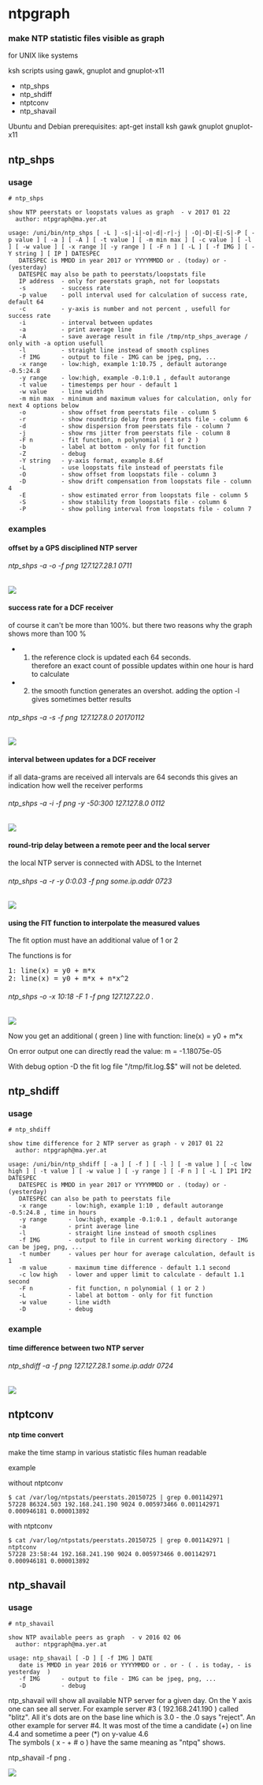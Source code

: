 # ntpgraph

### make NTP statistic files visible as graph 

for UNIX like systems 

ksh scripts using gawk, gnuplot and gnuplot-x11 

* ntp_shps
* ntp_shdiff
* ntptconv
* ntp_shavail

Ubuntu and Debian prerequisites:  apt-get install ksh gawk gnuplot gnuplot-x11

## ntp_shps 

### usage 

    # ntp_shps
     
    show NTP peerstats or loopstats values as graph  - v 2017 01 22 
      author: ntpgraph@ma.yer.at 

    usage: /uni/bin/ntp_shps [ -L ] -s|-i|-o|-d|-r|-j | -O|-D|-E|-S|-P [ -p value ] [ -a ] [ -A ] [ -t value ] [ -m min max ] [ -c value ] [ -l ] [ -w value ] [ -x range ][ -y range ] [ -F n ] [ -L ] [ -f IMG ] [ -Y string ] [ IP ] DATESPEC 
       DATESPEC is MMDD in year 2017 or YYYYMMDD or . (today) or - (yesterday) 
       DATESPEC may also be path to peerstats/loopstats file
       IP address  - only for peerstats graph, not for loopstats 
       -s          - success rate 
       -p value    - poll interval used for calculation of success rate, default 64 
       -c          - y-axis is number and not percent , usefull for success rate 
       -i          - interval between updates 
       -a          - print average line 
       -A          - save average result in file /tmp/ntp_shps_average / only with -a option usefull 
       -l          - straight line instead of smooth csplines 
       -f IMG      - output to file - IMG can be jpeg, png, ... 
       -x range    - low:high, example 1:10.75 , default autorange -0.5:24.8 
       -y range    - low:high, example -0.1:0.1 , default autorange 
       -t value    - timestemps per hour - default 1 
       -w value    - line width 
       -m min max  - minimum and maximum values for calculation, only for next 4 options below 
       -o          - show offset from peerstats file - column 5 
       -r          - show roundtrip delay from peerstats file - column 6 
       -d          - show dispersion from peerstats file - column 7 
       -j          - show rms jitter from peerstats file - column 8 
       -F n        - fit function, n polynomial ( 1 or 2 )  
       -b          - label at bottom - only for fit function 
       -Z          - debug 
       -Y string   - y-axis format, example 8.6f 
       -L          - use loopstats file instead of peerstats file 
       -O          - show offset from loopstats file - column 3 
       -D          - show drift compensation from loopstats file - column 4 
       -E          - show estimated error from loopstats file - column 5 
       -S          - show stability from loopstats file - column 6 
       -P          - show polling interval from loopstats file - column 7 



### examples 

#### offset by a GPS disciplined NTP server 

###### ntp_shps -a -o -f png 127.127.28.1 0711

![](img/plot_7026.png)

#### success rate for a DCF receiver 

of course it can't be more than 100%.
but there two reasons why the graph shows more than 100 % 
* 1) the reference clock is updated each 64 seconds.  
therefore an exact count of possible updates within one hour is hard to calculate
* 2) the smooth function generates an overshot. 
adding the option -l gives sometimes better results 

###### ntp_shps -a -s -f png 127.127.8.0 20170112

![](img/plot_24978.png)


#### interval between updates for a DCF receiver 

if all data-grams are received all intervals are 64 seconds 
this gives an indication how well the receiver performs 

###### ntp_shps -a -i -f png -y -50:300 127.127.8.0 0112

![](img/plot_24942.png)


#### round-trip delay between a remote peer and the local server 

the local NTP server is connected with ADSL to the Internet 

###### ntp_shps -a -r -y 0:0.03 -f png some.ip.addr 0723 

![](img/plot_7266.png)

#### using the FIT function to interpolate the measured values 

The fit option must have an additional value of 1 or 2 

The functions is for <br />
<pre>
1: line(x) = y0 + m*x   
2: line(x) = y0 + m*x + n*x^2
</pre>

###### ntp_shps -o -x 10:18 -F 1 -f png  127.127.22.0 .

![](img/plot_27188.png) 

Now you get an additional ( green ) line with function: line(x) = y0 + m*x 

On error output one can directly read the value: m = -1.18075e-05

With debug option -D the fit log file "/tmp/fit.log.$$" will not be deleted. 


## ntp_shdiff 

### usage 

    # ntp_shdiff
     
    show time difference for 2 NTP server as graph - v 2017 01 22 
      author: ntpgraph@ma.yer.at 

    usage: /uni/bin/ntp_shdiff [ -a ] [ -f ] [ -l ] [ -m value ] [ -c low high ] [ -t value ] [ -w value ] [ -y range ] [ -F n ] [ -L ] IP1 IP2 DATESPEC 
       DATESPEC is MMDD in year 2017 or YYYYMMDD or . (today) or - (yesterday) 
       DATESPEC can also be path to peerstats file
       -x range      - low:high, example 1:10 , default autorange -0.5:24.8 , time in hours 
       -y range      - low:high, example -0.1:0.1 , default autorange 
       -a            - print average line 
       -l            - straight line instead of smooth csplines 
       -f IMG        - output to file in current working directory - IMG can be jpeg, png, ... 
       -t number     - values per hour for average calculation, default is 1  
       -m value      - maximum time difference - default 1.1 second 
       -c low high   - lower and upper limit to calculate - default 1.1 second 
       -F n          - fit function, n polynomial ( 1 or 2 ) 
       -L            - label at bottom - only for fit function 
       -w value      - line width 
       -D            - debug 

### example

#### time difference between two NTP server 

###### ntp_shdiff -a -f png 127.127.28.1 some.ip.addr 0724

![](img/plot_7381.png)


## ntptconv 

#### ntp time convert 

make the time stamp in various statistic files human readable 

example 

without ntptconv 

    $ cat /var/log/ntpstats/peerstats.20150725 | grep 0.001142971
    57228 86324.503 192.168.241.190 9024 0.005973466 0.001142971 0.000946181 0.000013892

with ntptconv

    $ cat /var/log/ntpstats/peerstats.20150725 | grep 0.001142971 | ntptconv
    57228 23:58:44 192.168.241.190 9024 0.005973466 0.001142971 0.000946181 0.000013892


## ntp_shavail 

### usage

    # ntp_shavail

    show NTP available peers as graph  - v 2016 02 06
      author: ntpgraph@ma.yer.at
    
    usage: ntp_shavail [ -D ] [ -f IMG ] DATE
       date is MMDD in year 2016 or YYYYMMDD or . or - ( . is today, - is yesterday  )
       -f IMG      - output to file - IMG can be jpeg, png, ...
       -D          - debug

ntp_shavail will show all available NTP server for a given day. On the Y axis one can see all server. For example server #3 ( 192.168.241.190 ) called "blitz". All it's dots are on the base line which is 3.0 - the .0 says "reject". An other example for server #4. It was most of the time a candidate (+) on line 4.4 and sometime a peer (*) on y-value 4.6 <br />
The symbols ( x - + # o ) have the same meaning as "ntpq" shows.

ntp_shavail -f png .

![](img/plot_19046.png)


